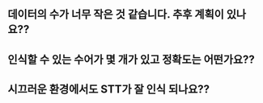## 데이터의 수가 너무 작은 것 같습니다. 추후 계획이 있나요??  


## 인식할 수 있는 수어가 몇 개가 있고 정확도는 어떤가요??

## 시끄러운 환경에서도 STT가 잘 인식 되나요??

## 
